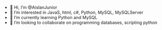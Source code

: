 - 👋 Hi, I’m @AislanJunior
- 👀 I’m interested in JavaS, html, c#, Python, MySQL, MySQLServer
- 🌱 I’m currently learning Python and MySQL
- 💞️ I’m looking to collaborate on programming databases, scripting python

